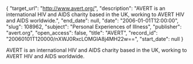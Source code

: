 {
  "target_url": "http://www.avert.org/", 
  "description": "AVERT is an international HIV and AIDS charity based in the UK, working to AVERT HIV and AIDS worldwide.", 
  "end_date": null, 
  "date": "2006-01-01T12:00:00", 
  "slug": 108962, 
  "subject": "Personal Experiences of Illness", 
  "publisher": "avert.org", 
  "open_access": false, 
  "title": "AVERT", 
  "record_id": "20060101T120000/nXWJ0RxcLOMGIA8j4MH22w==", 
  "start_date": null
}

AVERT is an international HIV and AIDS charity based in the UK, working to AVERT HIV and AIDS worldwide.